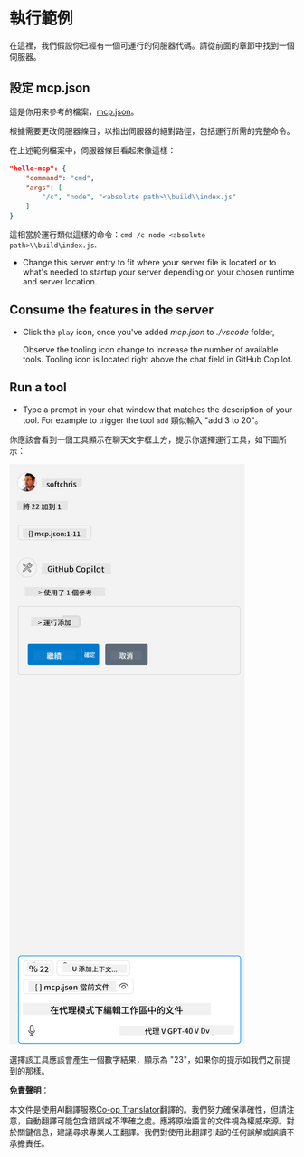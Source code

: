 <!--
CO_OP_TRANSLATOR_METADATA:
{
  "original_hash": "96e08a8c1049dab757deb64cce4ea1e8",
  "translation_date": "2025-05-17T11:19:08+00:00",
  "source_file": "03-GettingStarted/04-vscode/solution/README.md",
  "language_code": "tw"
}
-->
# 執行範例

在這裡，我們假設你已經有一個可運行的伺服器代碼。請從前面的章節中找到一個伺服器。

## 設定 mcp.json

這是你用來參考的檔案，[mcp.json](../../../../../03-GettingStarted/04-vscode/solution/mcp.json)。

根據需要更改伺服器條目，以指出伺服器的絕對路徑，包括運行所需的完整命令。

在上述範例檔案中，伺服器條目看起來像這樣：

```json
"hello-mcp": {
    "command": "cmd",
    "args": [
        "/c", "node", "<absolute path>\\build\\index.js"
    ]
}
```

這相當於運行類似這樣的命令：`cmd /c node <absolute path>\\build\index.js`. 

- Change this server entry to fit where your server file is located or to what's needed to startup your server depending on your chosen runtime and server location.

## Consume the features in the server

- Click the `play` icon, once you've added *mcp.json* to *./vscode* folder, 

    Observe the tooling icon change to increase the number of available tools. Tooling icon is located right above the chat field in GitHub Copilot.

## Run a tool

- Type a prompt in your chat window that matches the description of your tool. For example to trigger the tool `add` 類似輸入 "add 3 to 20"。

你應該會看到一個工具顯示在聊天文字框上方，提示你選擇運行工具，如下圖所示：

![VS Code 顯示它想要運行一個工具](../../../../../translated_images/vscode-agent.7f56a5ce3cef334adfe737514a7e8ac9384fa4161dd4df14bd3ddc9cd1a154f4.tw.png)

選擇該工具應該會產生一個數字結果，顯示為 "23"，如果你的提示如我們之前提到的那樣。

**免責聲明**：

本文件是使用AI翻譯服務[Co-op Translator](https://github.com/Azure/co-op-translator)翻譯的。我們努力確保準確性，但請注意，自動翻譯可能包含錯誤或不準確之處。應將原始語言的文件視為權威來源。對於關鍵信息，建議尋求專業人工翻譯。我們對使用此翻譯引起的任何誤解或誤讀不承擔責任。